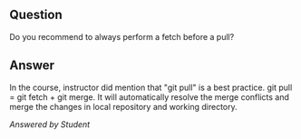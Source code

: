 ## Question

Do you recommend to always perform a fetch before a pull?

## Answer

In the course, instructor did mention that "git pull" is a best practice. git pull = git fetch + git merge. It will automatically resolve the merge conflicts and merge the changes in local repository and working directory.

_Answered by Student_
